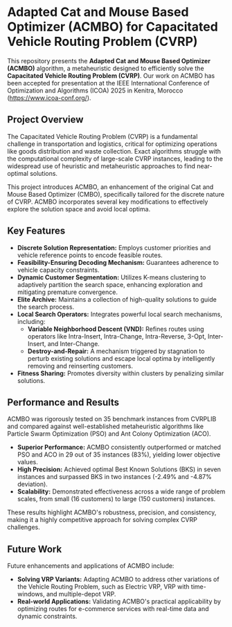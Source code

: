 # Adapted Cat and Mouse Based Optimizer (ACMBO) for Capacitated Vehicle Routing Problem (CVRP)

This repository presents the **Adapted Cat and Mouse Based Optimizer (ACMBO)** algorithm, a metaheuristic designed to efficiently solve the **Capacitated Vehicle Routing Problem (CVRP)**. Our work on ACMBO has been accepted for presentation at the IEEE International Conference of Optimization and Algorithms (ICOA) 2025 in Kenitra, Morocco  (https://www.icoa-conf.org/).
## Project Overview

The Capacitated Vehicle Routing Problem (CVRP) is a fundamental challenge in transportation and logistics, critical for optimizing operations like goods distribution and waste collection. Exact algorithms struggle with the computational complexity of large-scale CVRP instances, leading to the widespread use of heuristic and metaheuristic approaches to find near-optimal solutions.

This project introduces ACMBO, an enhancement of the original Cat and Mouse Based Optimizer (CMBO), specifically tailored for the discrete nature of CVRP. ACMBO incorporates several key modifications to effectively explore the solution space and avoid local optima.

## Key Features

* **Discrete Solution Representation:** Employs customer priorities and vehicle reference points to encode feasible routes.
* **Feasibility-Ensuring Decoding Mechanism:** Guarantees adherence to vehicle capacity constraints.
* **Dynamic Customer Segmentation:** Utilizes K-means clustering to adaptively partition the search space, enhancing exploration and mitigating premature convergence.
* **Elite Archive:** Maintains a collection of high-quality solutions to guide the search process.
* **Local Search Operators:** Integrates powerful local search mechanisms, including:
    * **Variable Neighborhood Descent (VND):** Refines routes using operators like Intra-Insert, Intra-Change, Intra-Reverse, 3-Opt, Inter-Insert, and Inter-Change.
    * **Destroy-and-Repair:** A mechanism triggered by stagnation to perturb existing solutions and escape local optima by intelligently removing and reinserting customers.
* **Fitness Sharing:** Promotes diversity within clusters by penalizing similar solutions.

## Performance and Results

ACMBO was rigorously tested on 35 benchmark instances from CVRPLIB and compared against well-established metaheuristic algorithms like Particle Swarm Optimization (PSO) and Ant Colony Optimization (ACO).

* **Superior Performance:** ACMBO consistently outperformed or matched PSO and ACO in 29 out of 35 instances (83%), yielding lower objective values.
* **High Precision:** Achieved optimal Best Known Solutions (BKS) in seven instances and surpassed BKS in two instances (-2.49% and -4.87% deviation).
* **Scalability:** Demonstrated effectiveness across a wide range of problem scales, from small (16 customers) to large (150 customers) instances.

These results highlight ACMBO's robustness, precision, and consistency, making it a highly competitive approach for solving complex CVRP challenges.

## Future Work

Future enhancements and applications of ACMBO include:

* **Solving VRP Variants:** Adapting ACMBO to address other variations of the Vehicle Routing Problem, such as Electric VRP, VRP with time-windows, and multiple-depot VRP.
* **Real-world Applications:** Validating ACMBO's practical applicability by optimizing routes for e-commerce services with real-time data and dynamic constraints.

